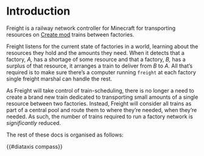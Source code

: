 # Introduction

Freight is a railway network controller for Minecraft for transporting resources on [Create mod][create-mod] trains between factories.

Freight listens for the current state of factories in a world, learning about the resources they hold and the amounts they need.
When it detects that a factory, _A,_ has a shortage of some resource and that a factory, _B,_ has a surplus of that resource, it arranges a train to deliver from _B_ to _A._
All that’s required is to make sure there’s a computer running `freight` at each factory single freight marshal can handle the rest.

As Freight will take control of train-scheduling, there is no longer a need to create a brand new train dedicated to transporting small amounts of a single resource between two factories.
Instead, Freight will consider all trains as part of a central pool and route them to where they’re needed, when they’re needed.
As such, the number of trains required to run a factory network is _significantly_ reduced.

<!-- To get started, [install freight on a floppy disk](./how-to/install.md) and then follow the [let’s write get freighting](./tutorials/lets-get-freighting.md). -->

The rest of these docs is organised as follows:

{{#diataxis compass}}

[create-mod]: https://github.com/Creators-of-Create/Create
